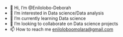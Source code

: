 - 👋 Hi, I’m @Enilolobo-Deborah
- 👀 I’m interested in Data science/Data analysis
- 🌱 I’m currently learning Data science 
- 💞️ I’m looking to collaborate on Data science projects
- 📫 How to reach me eniloloboomolara@gmail.com

<!---
Enilolobo-Deborah/Enilolobo-Deborah is a ✨ special ✨ repository because its `README.md` (this file) appears on your GitHub profile.
You can click the Preview link to take a look at your changes.
--->

